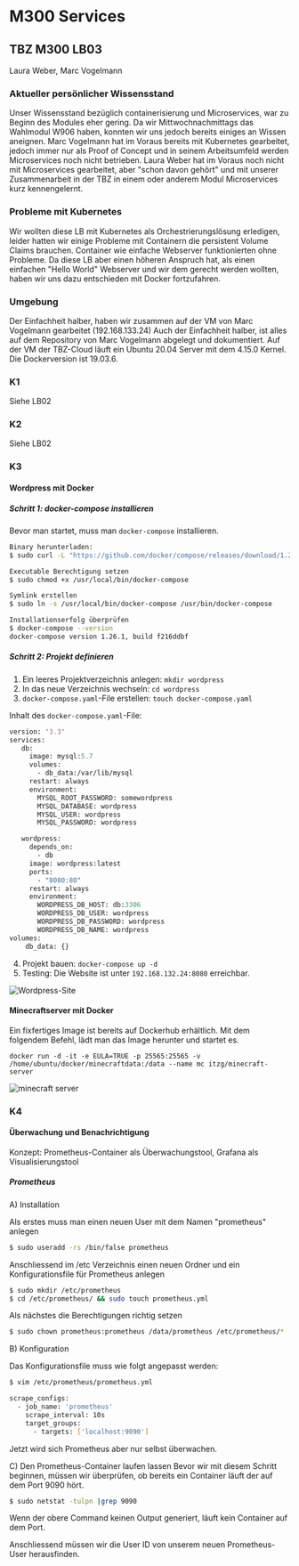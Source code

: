 # M300 Services
## TBZ M300 LB03
Laura Weber, Marc Vogelmann

### Aktueller persönlicher Wissensstand
Unser Wissensstand bezüglich containerisierung und Microservices, war zu Beginn des Modules eher gering. Da wir Mittwochnachmittags das Wahlmodul W906 haben, konnten wir uns jedoch bereits einiges an Wissen aneignen. Marc Vogelmann hat im Voraus bereits mit Kubernetes gearbeitet, jedoch immer nur als Proof of Concept und in seinem Arbeitsumfeld werden Microservices noch nicht betrieben.
Laura Weber hat im Voraus noch nicht mit Microservices gearbeitet, aber "schon davon gehört" und mit unserer Zusammenarbeit in der TBZ in einem oder anderem Modul Microservices kurz kennengelernt.

### Probleme mit Kubernetes
Wir wollten diese LB mit Kubernetes als Orchestrierungslösung erledigen, leider hatten wir einige Probleme mit Containern die persistent Volume Claims brauchen. Container wie einfache Webserver funktionierten ohne Probleme. Da diese LB aber einen höheren Anspruch hat, als einen einfachen "Hello World" Webserver und wir dem gerecht werden wollten, haben wir uns dazu entschieden mit Docker fortzufahren.

### Umgebung
Der Einfachheit halber, haben wir zusammen auf der VM von Marc Vogelmann gearbeitet (192.168.133.24) Auch der Einfachheit halber, ist alles auf dem Repository von Marc Vogelmann abgelegt und dokumentiert.
Auf der VM der TBZ-Cloud läuft ein Ubuntu 20.04 Server mit dem 4.15.0 Kernel.
Die Dockerversion ist 19.03.6.

### K1
Siehe LB02

### K2
Siehe LB02

### K3
#### Wordpress mit Docker
##### Schritt 1: docker-compose installieren
Bevor man startet, muss man `docker-compose` installieren.
```bash
Binary herunterladen:
$ sudo curl -L "https://github.com/docker/compose/releases/download/1.26.1/docker-compose-$(uname -s)-$(uname -m)" -o /usr/local/bin/docker-compose

Executable Berechtigung setzen
$ sudo chmod +x /usr/local/bin/docker-compose

Symlink erstellen
$ sudo ln -s /usr/local/bin/docker-compose /usr/bin/docker-compose

Installationserfolg überprüfen
$ docker-compose --version
docker-compose version 1.26.1, build f216ddbf
```
##### Schritt 2: Projekt definieren
1. Ein leeres Projektverzeichnis anlegen: `mkdir wordpress`
2. In das neue Verzeichnis wechseln: `cd wordpress`
3. `docker-compose.yaml`-File erstellen: `touch docker-compose.yaml`

Inhalt des `docker-compose.yaml`-File:
```perl
version: '3.3'
services:
   db:
     image: mysql:5.7
     volumes:
       - db_data:/var/lib/mysql
     restart: always
     environment:
       MYSQL_ROOT_PASSWORD: somewordpress
       MYSQL_DATABASE: wordpress
       MYSQL_USER: wordpress
       MYSQL_PASSWORD: wordpress

   wordpress:
     depends_on:
       - db
     image: wordpress:latest
     ports:
       - "8080:80"
     restart: always
     environment:
       WORDPRESS_DB_HOST: db:3306
       WORDPRESS_DB_USER: wordpress
       WORDPRESS_DB_PASSWORD: wordpress
       WORDPRESS_DB_NAME: wordpress
volumes:
    db_data: {}
```
4. Projekt bauen: `docker-compose up -d`
5. Testing: Die Website ist unter `192.168.132.24:8080` erreichbar.

![Wordpress-Site](https://github.com/m-vog/M300-Services/blob/master/LB03/img/wp.PNG)

#### Minecraftserver mit Docker
Ein fixfertiges Image ist bereits auf Dockerhub erhältlich. Mit dem folgendem Befehl, lädt man das Image herunter und startet es.

`docker run -d -it -e EULA=TRUE -p 25565:25565 -v /home/ubuntu/docker/minecraftdata:/data --name mc itzg/minecraft-server`

![minecraft server](https://github.com/m-vog/M300-Services/blob/master/LB03/img/mc.png)

### K4
#### Überwachung und Benachrichtigung
Konzept: Prometheus-Container als Überwachungstool, Grafana als Visualisierungstool
##### Prometheus
A) Installation

Als erstes muss man einen neuen User mit dem Namen "prometheus"  anlegen
```bash
$ sudo useradd -rs /bin/false prometheus
```
Anschliessend im /etc Verzeichnis einen neuen Ordner und ein Konfigurationsfile für Prometheus  anlegen
```bash
$ sudo mkdir /etc/prometheus
$ cd /etc/prometheus/ && sudo touch prometheus.yml
```
Als nächstes die Berechtigungen richtig setzen

```bash
$ sudo chown prometheus:prometheus /data/prometheus /etc/prometheus/*
```
B) Konfiguration

Das Konfigurationsfile muss wie folgt angepasst werden:

```bash
$ vim /etc/prometheus/prometheus.yml

scrape_configs:
  - job_name: 'prometheus'
    scrape_interval: 10s
    target_groups:
      - targets: ['localhost:9090']
```
Jetzt wird sich Prometheus aber nur selbst überwachen.

C) Den Prometheus-Container laufen lassen
Bevor wir mit diesem Schritt beginnen, müssen wir überprüfen, ob bereits ein Container läuft der auf dem Port 9090 hört.
```bash
$ sudo netstat -tulpn |grep 9090
```
Wenn der obere Command keinen Output generiert, läuft kein Container auf dem Port.

Anschliessend müssen wir die User ID von unserem neuen Prometheus-User herausfinden.

```bash
```